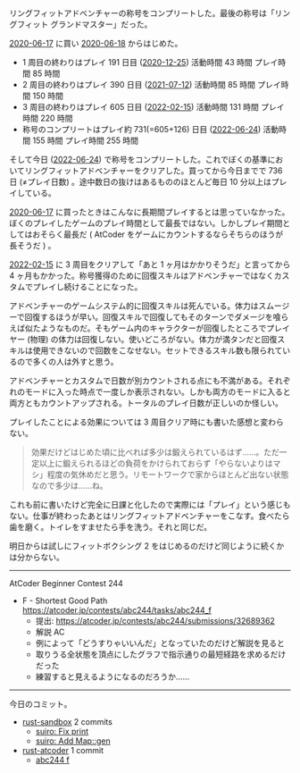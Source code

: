 リングフィットアドベンチャーの称号をコンプリートした。最後の称号は「リングフィット グランドマスター」だった。

[2020-06-17] に買い [2020-06-18] からはじめた。

- 1 周目の終わりはプレイ 191 日目 ([2020-12-25]) 活動時間 43 時間 プレイ時間 85 時間
- 2 周目の終わりはプレイ 390 日目 ([2021-07-12]) 活動時間 85 時間 プレイ時間 150 時間
- 3 周目の終わりはプレイ 605 日目 ([2022-02-15]) 活動時間 131 時間 プレイ時間 220 時間
- 称号のコンプリートはプレイ約 731(=605+126) 日目 ([2022-06-24]) 活動時間 155 時間 プレイ時間 255 時間

そして今日 ([2022-06-24]) で称号をコンプリートした。これでぼくの基準においてリングフィットアドベンチャーをクリアした。買ってから今日までで 736 日 (≠プレイ日数) 。途中数日の抜けはあるもののほとんど毎日 10 分以上はプレイしている。

[2020-06-17] に買ったときはこんなに長期間プレイするとは思っていなかった。ぼくのプレイしたゲームのプレイ時間として最長ではない。しかしプレイ期間としてはおそらく最長だ ( AtCoder をゲームにカウントするならそちらのほうが長そうだ ) 。

[2022-02-15] に 3 周目をクリアして「あと 1 ヶ月はかかりそうだ」と言ってから 4 ヶ月もかかった。称号獲得のために回復スキルはアドベンチャーではなくカスタムでプレイし続けることになった。

アドベンチャーのゲームシステム的に回復スキルは死んでいる。体力はスムージーで回復するほうが早い。回復スキルで回復してもそのターンでダメージを喰らえば似たようなものだ。そもゲーム内のキャラクターが回復したところでプレイヤー (物理) の体力は回復しない。使いどころがない。体力が満タンだと回復スキルは使用できないので回数をこなせない。セットできるスキル数も限られているので多くの人は外すと思う。

アドベンチャーとカスタムで日数が別カウントされる点にも不満がある。それぞれのモードに入った時点で一度しか表示されない。しかも両方のモードに入ると両方ともカウントアップされる。トータルのプレイ日数が正しいのか怪しい。

プレイしたことによる効果については 3 周目クリア時にも書いた感想と変わらない。

> 効果だけどはじめた頃に比べれば多少は鍛えられているはず……。ただ一定以上に鍛えられるほどの負荷をかけられておらず「やらないよりはマシ」程度の気休めだと思う。リモートワークで家からほとんど出ない状態なので多少は……ね。

これも前に書いたけど完全に日課と化したので実際には「プレイ」という感じもない。仕事が終わったあとはリングフィットアドベンチャーをこなす。食べたら歯を磨く。トイレをすませたら手を洗う。それと同じだ。

明日からは試しにフィットボクシング 2 をはじめるのだけど同じように続くかは分からない。

---

AtCoder Beginner Contest 244

- F - Shortest Good Path
  <https://atcoder.jp/contests/abc244/tasks/abc244_f>
  - 提出: <https://atcoder.jp/contests/abc244/submissions/32689362>
  - 解説 AC
  - 例によって「どうすりゃいいんだ」となっていたのだけど解説を見ると
  - 取りうる全状態を頂点にしたグラフで指示通りの最短経路を求めるだけだった
  - 練習すると見えるようになるのだろうか……

---

今日のコミット。

- [rust-sandbox](https://github.com/bouzuya/rust-sandbox) 2 commits
  - [suiro: Fix print](https://github.com/bouzuya/rust-sandbox/commit/dd81c953ba2e5a367ea4aa99abc0a817156d14a9)
  - [suiro: Add Map::gen](https://github.com/bouzuya/rust-sandbox/commit/4b9057271a3a19f0d3b2c178078e2401b5ca2364)
- [rust-atcoder](https://github.com/bouzuya/rust-atcoder) 1 commit
  - [abc244 f](https://github.com/bouzuya/rust-atcoder/commit/795b6a435dc2f886ec584e12d182f4c47da65a20)

[2020-06-17]: https://blog.bouzuya.net/2020/06/17/
[2020-06-18]: https://blog.bouzuya.net/2020/06/18/
[2020-12-25]: https://blog.bouzuya.net/2020/12/25/
[2021-07-12]: https://blog.bouzuya.net/2021/07/12/
[2022-02-15]: https://blog.bouzuya.net/2022/02/15/
[2022-06-24]: https://blog.bouzuya.net/2022/06/24/
